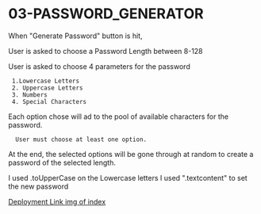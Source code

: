 # 03-PASSWORD_GENERATOR

When "Generate Password" button is hit, 

User is asked to choose a Password Length between 8-128

User is asked to choose 4 parameters for the password

     1.Lowercase Letters
     2. Uppercase Letters
     3. Numbers
     4. Special Characters
     
Each option chose will ad to the pool of available characters for the password.
 
      User must choose at least one option.
      
At the end, the selected options will be gone through at random to create a password of the 
selected length.

I used .toUpperCase on the Lowercase letters
I used ".textcontent" to set the new password

[Deployment Link ](https://jsmithonline82.github.io/03-PASSWORD_GENERATOR/Develop/index.html)
[img of index](https://jsmithonline82.github.io/03-PASSWORD_GENERATOR/Index.png)


